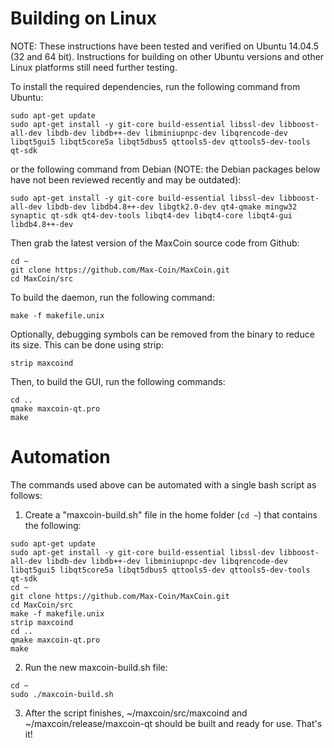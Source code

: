 Building on Linux
=================

NOTE: These instructions have been tested and verified on Ubuntu 14.04.5 (32 and 64 bit).  Instructions for building on other Ubuntu versions and other Linux platforms still need further testing.

To install the required dependencies, run the following command from Ubuntu:

```
sudo apt-get update
sudo apt-get install -y git-core build-essential libssl-dev libboost-all-dev libdb-dev libdb++-dev libminiupnpc-dev libqrencode-dev libqt5gui5 libqt5core5a libqt5dbus5 qttools5-dev qttools5-dev-tools qt-sdk
```

or the following command from Debian (NOTE: the Debian packages below have not been reviewed recently and may be outdated):

```
sudo apt-get install -y git-core build-essential libssl-dev libboost-all-dev libdb-dev libdb4.8++-dev libgtk2.0-dev qt4-qmake mingw32 synaptic qt-sdk qt4-dev-tools libqt4-dev libqt4-core libqt4-gui libdb4.8++-dev
```

Then grab the latest version of the MaxCoin source code from Github:

```
cd ~
git clone https://github.com/Max-Coin/MaxCoin.git
cd MaxCoin/src
```

To build the daemon, run the following command:

```
make -f makefile.unix
```

Optionally, debugging symbols can be removed from the binary to reduce its size. This can be done using strip:

```
strip maxcoind
```

Then, to build the GUI, run the following commands:

```
cd ..
qmake maxcoin-qt.pro
make
```


Automation
==========
The commands used above can be automated with a single bash script as follows:

1. Create a "maxcoin-build.sh" file in the home folder (`cd ~`) that contains the following:

```
sudo apt-get update
sudo apt-get install -y git-core build-essential libssl-dev libboost-all-dev libdb-dev libdb++-dev libminiupnpc-dev libqrencode-dev libqt5gui5 libqt5core5a libqt5dbus5 qttools5-dev qttools5-dev-tools qt-sdk
cd ~
git clone https://github.com/Max-Coin/MaxCoin.git
cd MaxCoin/src
make -f makefile.unix
strip maxcoind
cd ..
qmake maxcoin-qt.pro
make
```
2. Run the new maxcoin-build.sh file:

```
cd ~
sudo ./maxcoin-build.sh
```

3. After the script finishes, ~/maxcoin/src/maxcoind and ~/maxcoin/release/maxcoin-qt should be built and ready for use.  That's it!

